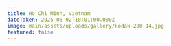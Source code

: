 ```yaml
---
title: Ho Chi Minh, Vietnam
dateTaken: 2025-06-02T18:01:00.000Z
image: main/assets/uploads/gallery/kodak-200-14.jpg
featured: false
---
```

